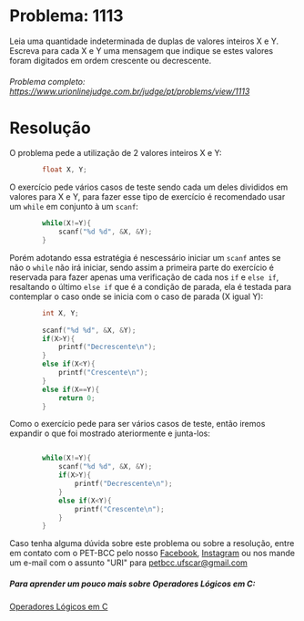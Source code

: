 # Problema: 1113

Leia uma quantidade indeterminada de duplas de valores inteiros X e Y. Escreva para cada X e Y uma mensagem que indique se estes valores foram digitados em ordem crescente ou decrescente.

###### Problema completo: https://www.urionlinejudge.com.br/judge/pt/problems/view/1113

# Resolução

O problema pede a utilização de 2 valores inteiros X e Y:
```c
        float X, Y;
```
O exercício pede vários casos de teste sendo cada um deles divididos em valores para X e Y, para fazer esse tipo de exercício é recomendado usar um `while` em conjunto à um `scanf`:

```c
        while(X!=Y){
            scanf("%d %d", &X, &Y);
        }
```
Porém adotando essa estratégia é nescessário iniciar um `scanf` antes se não o `while` não irá iniciar, sendo assim a primeira parte do exercício é reservada para fazer apenas uma verificação de cada nos `if` e `else if`, resaltando o último `else if` que é a condição de parada, ela é testada para contemplar o caso onde se inicia com o caso de parada (X igual Y):

```c
        int X, Y;
        
        scanf("%d %d", &X, &Y);
        if(X>Y){
            printf("Decrescente\n");
        }
        else if(X<Y){
            printf("Crescente\n");
        }
        else if(X==Y){
            return 0;
        }
```
Como o exercício pede para ser vários casos de teste, então iremos expandir o que foi mostrado ateriormente e junta-los:

```c

        while(X!=Y){
            scanf("%d %d", &X, &Y);
            if(X>Y){
                printf("Decrescente\n");
            }
            else if(X<Y){
                printf("Crescente\n");
            }
        }
```

Caso tenha alguma dúvida sobre este problema ou sobre a resolução, entre em contato com o PET-BCC pelo nosso
[Facebook](https://www.facebook.com/petbcc/),
[Instagram](https://www.instagram.com/petbcc.ufscar/)
ou nos mande um e-mail com o assunto "URI" para petbcc.ufscar@gmail.com

##### Para aprender um pouco mais sobre Operadores Lógicos em C:
[Operadores Lógicos em C](http://linguagemc.com.br/operadores-logicos-em-c/#:~:text=Os%20operadores%20lógicos%20são%20utilizados,condições%20simples%20em%20expressões%20lógicas.)


